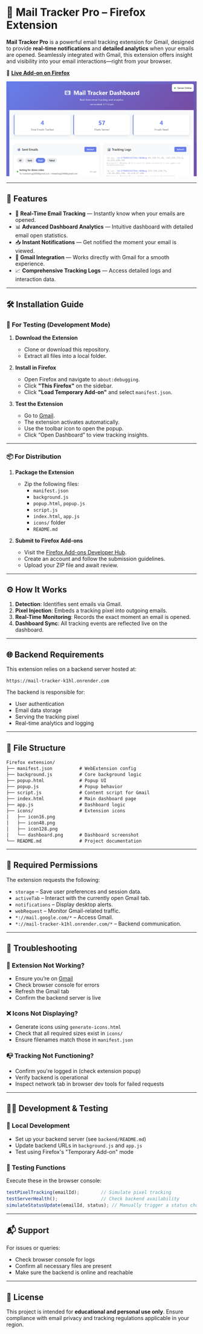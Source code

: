 # 📩 Mail Tracker Pro – Firefox Extension

**Mail Tracker Pro** is a powerful email tracking extension for Gmail, designed to provide **real-time notifications** and **detailed analytics** when your emails are opened. Seamlessly integrated with Gmail, this extension offers insight and visibility into your email interactions—right from your browser.

🔗 **[Live Add-on on Firefox](https://addons.mozilla.org/addon/mail-tracker-pro/)**


![Dashboard Preview](icons/dashboard.png)

---

## 🚀 Features

- 🔔 **Real-Time Email Tracking** — Instantly know when your emails are opened.  
- 📊 **Advanced Dashboard Analytics** — Intuitive dashboard with detailed email open statistics.  
- 📥 **Instant Notifications** — Get notified the moment your email is viewed.  
- 💌 **Gmail Integration** — Works directly with Gmail for a smooth experience.  
- 📈 **Comprehensive Tracking Logs** — Access detailed logs and interaction data.

---

## 🛠️ Installation Guide

### 🔧 For Testing (Development Mode)

1. **Download the Extension**
   - Clone or download this repository.
   - Extract all files into a local folder.

2. **Install in Firefox**
   - Open Firefox and navigate to `about:debugging`.
   - Click **"This Firefox"** on the sidebar.
   - Click **"Load Temporary Add-on"** and select `manifest.json`.

3. **Test the Extension**
   - Go to [Gmail](https://mail.google.com).
   - The extension activates automatically.
   - Use the toolbar icon to open the popup.
   - Click “Open Dashboard” to view tracking insights.

---

### 📦 For Distribution

1. **Package the Extension**
   - Zip the following files:
     - `manifest.json`
     - `background.js`
     - `popup.html`, `popup.js`
     - `script.js`
     - `index.html`, `app.js`
     - `icons/` folder
     - `README.md`

2. **Submit to Firefox Add-ons**
   - Visit the [Firefox Add-ons Developer Hub](https://addons.mozilla.org/developers/).
   - Create an account and follow the submission guidelines.
   - Upload your ZIP file and await review.

---

## ⚙️ How It Works

1. **Detection**: Identifies sent emails via Gmail.
2. **Pixel Injection**: Embeds a tracking pixel into outgoing emails.
3. **Real-Time Monitoring**: Records the exact moment an email is opened.
4. **Dashboard Sync**: All tracking events are reflected live on the dashboard.

---

## 🌐 Backend Requirements

This extension relies on a backend server hosted at:

```
https://mail-tracker-k1hl.onrender.com
```

The backend is responsible for:

- User authentication  
- Email data storage  
- Serving the tracking pixel  
- Real-time analytics and logging  

---

## 📁 File Structure

```
Firefox extension/
├── manifest.json          # WebExtension config
├── background.js          # Core background logic
├── popup.html             # Popup UI
├── popup.js               # Popup behavior
├── script.js              # Content script for Gmail
├── index.html             # Main dashboard page
├── app.js                 # Dashboard logic
├── icons/                 # Extension icons
│   ├── icon16.png
│   ├── icon48.png
│   ├── icon128.png
│   └── dashboard.png      # Dashboard screenshot
└── README.md              # Project documentation
```

---

## 🔐 Required Permissions

The extension requests the following:

- `storage` – Save user preferences and session data.  
- `activeTab` – Interact with the currently open Gmail tab.  
- `notifications` – Display desktop alerts.  
- `webRequest` – Monitor Gmail-related traffic.  
- `*://mail.google.com/*` – Access Gmail.  
- `*://mail-tracker-k1hl.onrender.com/*` – Backend communication.  

---

## 🧪 Troubleshooting

### 🛑 Extension Not Working?
- Ensure you’re on [Gmail](https://mail.google.com)  
- Check browser console for errors  
- Refresh the Gmail tab  
- Confirm the backend server is live  

### ❌ Icons Not Displaying?
- Generate icons using `generate-icons.html`  
- Check that all required sizes exist in `icons/`  
- Ensure filenames match those in `manifest.json`  

### 📭 Tracking Not Functioning?
- Confirm you're logged in (check extension popup)  
- Verify backend is operational  
- Inspect network tab in browser dev tools for failed requests  

---

## 👨‍💻 Development & Testing

### 🔄 Local Development
- Set up your backend server (see `backend/README.md`)  
- Update backend URLs in `background.js` and `app.js`  
- Test using Firefox's "Temporary Add-on" mode  

### 🧪 Testing Functions  
Execute these in the browser console:

```js
testPixelTracking(emailId);        // Simulate pixel tracking
testServerHealth();                // Check backend availability
simulateStatusUpdate(emailId, status); // Manually trigger a status change
```

---

## 📬 Support

For issues or queries:  
- Check browser console for logs  
- Confirm all necessary files are present  
- Make sure the backend is online and reachable  

---

## 📄 License

This project is intended for **educational and personal use only**. Ensure compliance with email privacy and tracking regulations applicable in your region.
